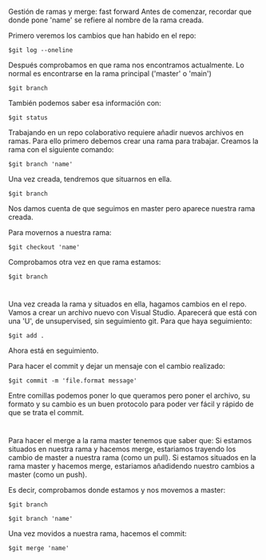 Gestión de ramas y merge: fast forward
Antes de comenzar, recordar que donde pone 'name' se refiere al nombre de la rama creada.

Primero veremos los cambios que han habido en el repo:
<pre><code>$git log --oneline</pre></code>

Después comprobamos en que rama nos encontramos actualmente.
Lo normal es encontrarse en la rama principal ('master' o 'main')
<pre><code>$git branch</pre></code>

También podemos saber esa información con:
<pre><code>$git status</pre></code>

Trabajando en un repo colaborativo requiere añadir nuevos archivos en ramas.
Para ello primero debemos crear una rama para trabajar.
Creamos la rama con el siguiente comando:
<pre><code>$git branch 'name'</pre></code>

Una vez creada, tendremos que situarnos en ella.
<pre><code>$git branch</pre></code>
Nos damos cuenta de que seguimos en master pero aparece nuestra rama creada.

Para movernos a nuestra rama:
<pre><code>$git checkout 'name'</pre></code>

Comprobamos otra vez en que rama estamos:
<pre><code>$git branch</pre></code>

#

Una vez creada la rama y situados en ella, hagamos cambios en el repo.
Vamos a crear un archivo nuevo con Visual Studio.
Aparecerá que está con una 'U', de unsupervised, sin seguimiento git.
Para que haya seguimiento:
<pre><code>$git add .</pre></code>
Ahora está en seguimiento.

Para hacer el commit y dejar un mensaje con el cambio realizado:
<pre><code>$git commit -m 'file.format message'</pre></code>
Entre comillas podemos poner lo que queramos pero poner el archivo, su formato y su cambio es un buen protocolo para poder ver fácil y rápido de que se trata el commit.

#

Para hacer el merge a la rama master tenemos que saber que:
Si estamos situados en nuestra rama y hacemos merge, estariamos trayendo los cambio de master a nuestra rama (como un pull).
Si estamos situados en la rama master y hacemos merge, estariamos añadidendo nuestro cambios a master (como un push).

Es decir, comprobamos donde estamos y nos movemos a master:
<pre><code>$git branch</pre></code>
<pre><code>$git branch 'name'</pre></code>

Una vez movidos a nuestra rama, hacemos el commit:
<pre><code>$git merge 'name'</pre></code>
